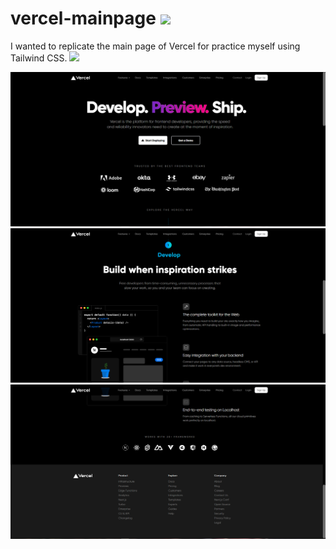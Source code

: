 # vercel-mainpage <img width="20px" src="https://assets.vercel.com/image/upload/front/favicon/vercel/180x180.png"></img>

I wanted to replicate the main page of Vercel for practice myself using Tailwind CSS. 
<img src="https://assets.website-files.com/630f61a5c39f2b0c6230e10b/63c14c051a183237bf08ee56_tailwind-css-2.svg" width="30px"></img>

<img src="./src/img/page_1.png"></img>
<img src="./src/img/page_2.png"></img>
<img src="./src/img/page_3.png"></img>

